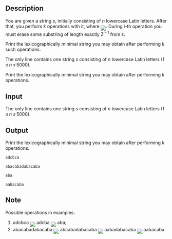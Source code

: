## Description

<div><p>You are given a string <span class="tex-span"><i>s</i></span>, initially consisting of <span class="tex-span"><i>n</i></span> lowercase Latin letters. After that, you perform <span class="tex-span"><i>k</i></span> operations with it, where <img align="middle" class="tex-formula" src="file://8mQN6Z0e.png" style="max-width: 100.0%;max-height: 100.0%;">. During <span class="tex-span"><i>i</i></span>-th operation you <span class="tex-font-style-bf">must</span> erase some substring of length exactly <span class="tex-span">2<sup class="upper-index"><i>i</i> - 1</sup></span> from <span class="tex-span"><i>s</i></span>.</p><p>Print the lexicographically minimal string you may obtain after performing <span class="tex-span"><i>k</i></span> such operations.</p></div><div class="input-specification"><p>The only line contains one string <span class="tex-span"><i>s</i></span> consisting of <span class="tex-span"><i>n</i></span> lowercase Latin letters (<span class="tex-span">1 ≤ <i>n</i> ≤ 5000</span>).</p></div><div class="output-specification"><p>Print the lexicographically minimal string you may obtain after performing <span class="tex-span"><i>k</i></span> operations.</p></div>

## Input

<p>The only line contains one string <span class="tex-span"><i>s</i></span> consisting of <span class="tex-span"><i>n</i></span> lowercase Latin letters (<span class="tex-span">1 ≤ <i>n</i> ≤ 5000</span>).</p>

## Output

<p>Print the lexicographically minimal string you may obtain after performing <span class="tex-span"><i>k</i></span> operations.</p>





```input1
adcbca

```




```input2
abacabadabacaba

```




```output1
aba

```




```output2
aabacaba

```



## Note

<p>Possible operations in examples:</p><ol> <li> adcb<span class="tex-font-style-bf">c</span>a <img align="middle" class="tex-formula" src="file://p358KuUS.png" style="max-width: 100.0%;max-height: 100.0%;"> a<span class="tex-font-style-bf">dc</span>ba <img align="middle" class="tex-formula" src="file://zKBnWhkL.png" style="max-width: 100.0%;max-height: 100.0%;"> aba; </li><li> ab<span class="tex-font-style-bf">a</span>cabadabacaba <img align="middle" class="tex-formula" src="file://BN5PG91y.png" style="max-width: 100.0%;max-height: 100.0%;"> a<span class="tex-font-style-bf">bc</span>abadabacaba <img align="middle" class="tex-formula" src="file://Od65gYPg.png" style="max-width: 100.0%;max-height: 100.0%;"> aaba<span class="tex-font-style-bf">daba</span>caba <img align="middle" class="tex-formula" src="file://QYPinTGv.png" style="max-width: 100.0%;max-height: 100.0%;"> aabacaba. </li></ol>
